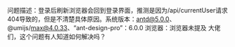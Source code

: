 问题描述：登录后刷新浏览器会回到登录界面，推测是因为/api/currentUser请求404导致的，但是不清楚具体原因。系统版本：antd@5.0.0、@umijs/max@4.0.33、“ant-design-pro”：6.0.0 浏览器：浏览器未提及 大佬们，这个问题有人知道如何解决吗？
